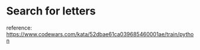 # Search for letters

reference: https://www.codewars.com/kata/52dbae61ca039685460001ae/train/python